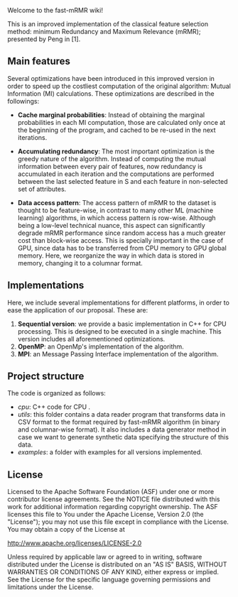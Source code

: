 Welcome to the fast-mRMR wiki!

This is an improved implementation of the classical feature selection method: minimum Redundancy and Maximum Relevance (mRMR); presented by Peng in [1]. 

## Main features

Several optimizations have been introduced in this improved version in order to speed up the costliest computation of the original algorithm: Mutual Information (MI) calculations. These optimizations are described in the followings: 

- **Cache marginal probabilities**: Instead of obtaining the marginal probabilities in each MI computation, those are calculated only once at the beginning of the program, and cached to be re-used in the next iterations.

- **Accumulating redundancy**: The most important optimization is the greedy nature of the algorithm. Instead of computing the mutual information between every pair of features, now redundancy is accumulated in each iteration and the computations are performed between the last selected feature in S and each feature in non-selected set of attributes. 

- **Data access pattern**: The access pattern of mRMR to the dataset is thought to be feature-wise, in contrast to many other ML (machine learning) algorithms, in which access pattern is row-wise. Although being a low-level technical nuance, this aspect can significantly degrade mRMR performance since random access has a much greater cost than block-wise access. This is specially important in the case of GPU, since data has to be transferred from CPU memory to GPU global memory. Here, we reorganize the way in which data is stored in memory, changing it to a columnar format.

## Implementations

Here, we include several implementations for different platforms, in order to ease the application of our proposal. These are: 

1. **Sequential version**: we provide a basic implementation in C++ for CPU processing. This is designed to be executed in a single machine. This version includes all aforementioned optimizations.
2. **OpenMP**: an OpenMp's implementation of the algorithm.
3. **MPI**: an Message Passing Interface implementation of the algorithm.


## Project structure

The code is organized as follows:

* _cpu_: C++ code for CPU .
* _utils_: this folder contains a data reader program that transforms data in CSV format to the format required by fast-mRMR algorithm (in binary and columnar-wise format). It also includes a data generator method in case we want to generate synthetic data specifying the structure of this data.
* _examples_: a folder with examples for all versions implemented.   

 

## License

Licensed to the Apache Software Foundation (ASF) under one or more contributor license agreements. See the NOTICE file distributed with this work for additional information regarding copyright ownership. The ASF licenses this file to You under the Apache License, Version 2.0 (the "License"); you may not use this file except in compliance with the License.  You may obtain a copy of the License at

http://www.apache.org/licenses/LICENSE-2.0

Unless required by applicable law or agreed to in writing, software distributed under the License is distributed on an "AS IS" BASIS, WITHOUT WARRANTIES OR CONDITIONS OF ANY KIND, either express or implied. See the License for the specific language governing permissions and limitations under the License.

